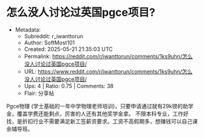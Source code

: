 # 怎么没人讨论过英国pgce项目?

- Metadata:
  - Subreddit: r_iwanttorun
  - Author: SoftMost101
  - Created: 2025-05-21 21:35:03 UTC
  - Permalink: https://reddit.com/r/iwanttorun/comments/1ks9uhn/怎么没人讨论过英国pgce项目/
  - URL: https://www.reddit.com/r/iwanttorun/comments/1ks9uhn/怎么没人讨论过英国pgce项目/
  - Ups: 4 | Ratio: 0.75 | Comments: 38
  - Flair: 分享帖


Pgce物理
(学士基础的一年中学物理老师培训)，只要申请通过就有29k镑的助学金，覆盖学费还能剩点，厉害的人还有其他奖学金拿。
不限本科专业，工作好找，是折扣行业不需要满足新工签薪资要求。工资不高假期多，想赚钱可以自己课余辅导班。

